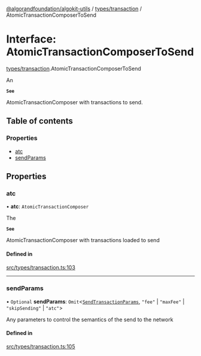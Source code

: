 [@algorandfoundation/algokit-utils](../README.md) / [types/transaction](../modules/types_transaction.md) / AtomicTransactionComposerToSend

# Interface: AtomicTransactionComposerToSend

[types/transaction](../modules/types_transaction.md).AtomicTransactionComposerToSend

An

**`See`**

AtomicTransactionComposer with transactions to send.

## Table of contents

### Properties

- [atc](types_transaction.AtomicTransactionComposerToSend.md#atc)
- [sendParams](types_transaction.AtomicTransactionComposerToSend.md#sendparams)

## Properties

### atc

• **atc**: `AtomicTransactionComposer`

The

**`See`**

AtomicTransactionComposer with transactions loaded to send

#### Defined in

[src/types/transaction.ts:103](https://github.com/algorandfoundation/algokit-utils-ts/blob/main/src/types/transaction.ts#L103)

___

### sendParams

• `Optional` **sendParams**: `Omit`<[`SendTransactionParams`](types_transaction.SendTransactionParams.md), ``"fee"`` \| ``"maxFee"`` \| ``"skipSending"`` \| ``"atc"``\>

Any parameters to control the semantics of the send to the network

#### Defined in

[src/types/transaction.ts:105](https://github.com/algorandfoundation/algokit-utils-ts/blob/main/src/types/transaction.ts#L105)
